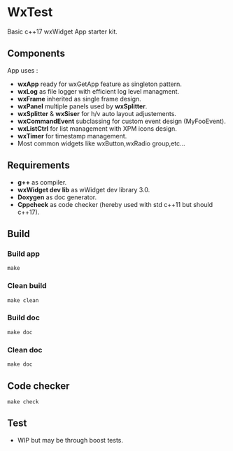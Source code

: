# WxTest

Basic c++17 wxWidget App starter kit.  

## Components

App uses :

* **wxApp** ready for wxGetApp feature as singleton pattern.
* **wxLog** as file logger with efficient log level managment.
* **wxFrame** inherited as single frame design.
* **wxPanel** multiple panels used by **wxSplitter**.
* **wxSplitter** & **wxSiser** for h/v auto layout adjustements.
* **wxCommandEvent** subclassing for custom event design (MyFooEvent).
* **wxListCtrl** for list management with XPM icons design.
* **wxTimer** for timestamp management.
* Most common widgets like wxButton,wxRadio group,etc... 

## Requirements

* **g++** as compiler.
* **wxWidget dev lib** as wWidget dev library 3.0.
* **Doxygen** as doc generator.
* **Cppcheck** as code checker (hereby used with std c++11 but should c++17).

## Build

### Build app
```
make
```
### Clean build
```
make clean
```
### Build doc
```
make doc
```
### Clean doc
```
make doc
```

## Code checker
```
make check
```

## Test

* WIP but may be through boost tests.
